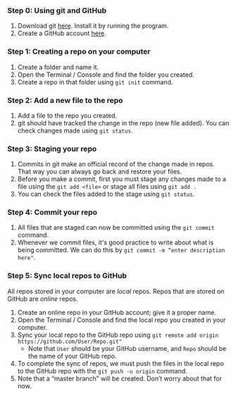 

### Step 0: Using git and GitHub
1. Download git [here](https://git-scm.com/book/en/v2/Getting-Started-Installing-Git). Install it by running the program.
2. Create a GitHub account [here](https://github.com).

### Step 1: Creating a repo on your computer
1. Create a folder and name it.
2. Open the Terminal / Console and find the folder you created.
3. Create a repo in that folder using `git init` command.


### Step 2: Add a new file to the repo
1. Add a file to the repo you created.
2. git should have tracked the change in the repo (new file added). You can check changes made using `git status`.

### Step 3: Staging your repo
1. Commits in git make an official record of the change made in repos. That way you can always go back and restore your files.
2. Before you make a commit, first you must stage any changes made to a file using the `git add <file>` or stage all files using `git add .`
3. You can check the files added to the stage using `git status`.

### Step 4: Commit your repo
1. All files that are staged can now be committed using the `git commit` command.
2. Whenever we commit files, it's good practice to write about what is being committed. We can do this by `git commit -m “enter description here"`.

### Step 5: Sync local repos to GitHub
All repos stored in your computer are *local* repos. Repos that are stored on GitHub are *online* repos.
1. Create an online repo in your GitHub account; give it a proper name.
2. Open the Terminal / Console and find the local repo you created in your computer.
3. Sync your local repo to the GitHub repo using `git remote add origin https://github.com/User/Repo.git"`
    - Note that `User` should be your GitHub username, and `Repo` should be the name of your GitHub repo.
4. To complete the sync of repos, we must push the files in the local repo to the GitHub repo with the `git push -u origin` command.
5. Note that a “master branch” will be created. Don’t worry about that for now.
